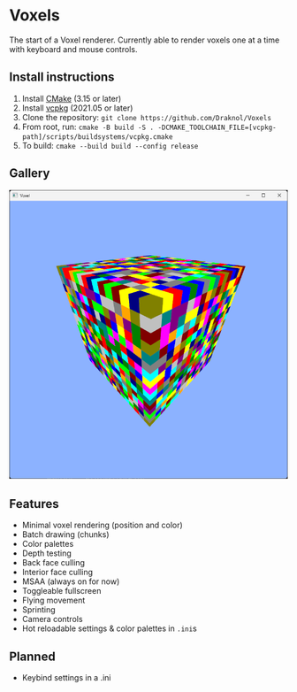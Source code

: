 # Voxels
The start of a Voxel renderer.
Currently able to render voxels one at a time with keyboard and mouse controls.

## Install instructions
1. Install [CMake](https://cmake.org/download) (3.15 or later)
2. Install [vcpkg](https://github.com/microsoft/vcpkg) (2021.05 or later)
3. Clone the repository: `git clone https://github.com/Draknol/Voxels`
4. From root, run: `cmake -B build -S . -DCMAKE_TOOLCHAIN_FILE=[vcpkg-path]/scripts/buildsystems/vcpkg.cmake`
5. To build: `cmake --build build --config release`

## Gallery
![Screenshot of a voxel chunk](/gallery/Voxel%20Chunk.png)

## Features
* Minimal voxel rendering (position and color)
* Batch drawing (chunks)
* Color palettes
* Depth testing
* Back face culling
* Interior face culling
* MSAA (always on for now)
* Toggleable fullscreen
* Flying movement
* Sprinting
* Camera controls
* Hot reloadable settings & color palettes in `.ini`s

## Planned
* Keybind settings in a .ini